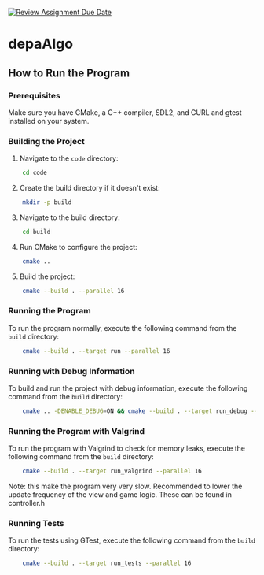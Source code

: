 [![Review Assignment Due Date](https://classroom.github.com/assets/deadline-readme-button-22041afd0340ce965d47ae6ef1cefeee28c7c493a6346c4f15d667ab976d596c.svg)](https://classroom.github.com/a/mNdixtYF)

# depaAlgo

## How to Run the Program

### Prerequisites

Make sure you have CMake, a C++ compiler, SDL2, and CURL and gtest installed on your system.

### Building the Project

1. Navigate to the `code` directory:
```sh
    cd code
```

2. Create the build directory if it doesn't exist:
```sh
    mkdir -p build
```

3. Navigate to the build directory:
```sh
    cd build
```

4. Run CMake to configure the project:
```sh
    cmake ..
```

5. Build the project:
```sh
    cmake --build . --parallel 16
```

### Running the Program

To run the program normally, execute the following command from the `build` directory:
```sh
    cmake --build . --target run --parallel 16
```

### Running with Debug Information

To build and run the project with debug information, execute the following command from the `build` directory:
```sh
    cmake .. -DENABLE_DEBUG=ON && cmake --build . --target run_debug --parallel 16    
```

### Running the Program with Valgrind

To run the program with Valgrind to check for memory leaks, execute the following command from the `build` directory:
```sh
    cmake --build . --target run_valgrind --parallel 16
```

Note: this make the program very very slow. Recommended to lower the update frequency of the view and game logic. These can be found in controller.h

### Running Tests

To run the tests using GTest, execute the following command from the `build` directory:
```sh
    cmake --build . --target run_tests --parallel 16
```